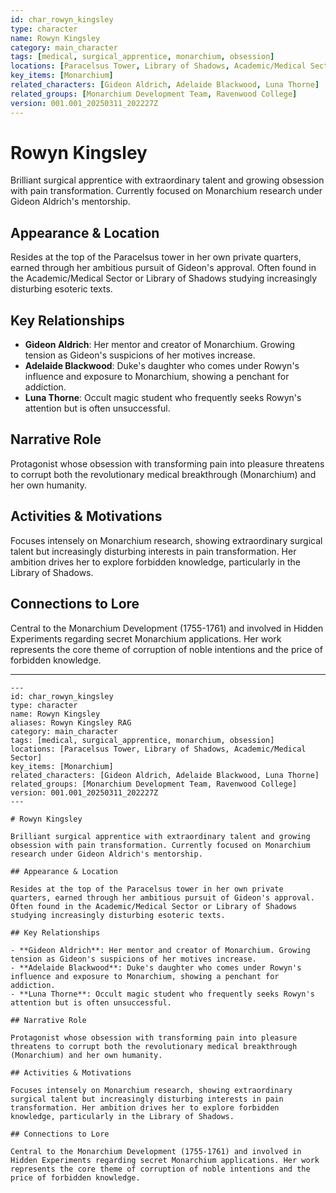 ```yaml
---
id: char_rowyn_kingsley
type: character
name: Rowyn Kingsley
category: main_character
tags: [medical, surgical_apprentice, monarchium, obsession]
locations: [Paracelsus Tower, Library of Shadows, Academic/Medical Sector]
key_items: [Monarchium]
related_characters: [Gideon Aldrich, Adelaide Blackwood, Luna Thorne]
related_groups: [Monarchium Development Team, Ravenwood College]
version: 001.001_20250311_202227Z
---
```


# Rowyn Kingsley

Brilliant surgical apprentice with extraordinary talent and growing obsession with pain transformation. Currently focused on Monarchium research under Gideon Aldrich's mentorship.

## Appearance & Location

Resides at the top of the Paracelsus tower in her own private quarters, earned through her ambitious pursuit of Gideon's approval. Often found in the Academic/Medical Sector or Library of Shadows studying increasingly disturbing esoteric texts.

## Key Relationships

- **Gideon Aldrich**: Her mentor and creator of Monarchium. Growing tension as Gideon's suspicions of her motives increase.
- **Adelaide Blackwood**: Duke's daughter who comes under Rowyn's influence and exposure to Monarchium, showing a penchant for addiction.
- **Luna Thorne**: Occult magic student who frequently seeks Rowyn's attention but is often unsuccessful.

## Narrative Role

Protagonist whose obsession with transforming pain into pleasure threatens to corrupt both the revolutionary medical breakthrough (Monarchium) and her own humanity.

## Activities & Motivations

Focuses intensely on Monarchium research, showing extraordinary surgical talent but increasingly disturbing interests in pain transformation. Her ambition drives her to explore forbidden knowledge, particularly in the Library of Shadows.

## Connections to Lore

Central to the Monarchium Development (1755-1761) and involved in Hidden Experiments regarding secret Monarchium applications. Her work represents the core theme of corruption of noble intentions and the price of forbidden knowledge.

---

```
---
id: char_rowyn_kingsley
type: character
name: Rowyn Kingsley
aliases: Rowyn Kingsley RAG
category: main_character
tags: [medical, surgical_apprentice, monarchium, obsession]
locations: [Paracelsus Tower, Library of Shadows, Academic/Medical Sector]
key_items: [Monarchium]
related_characters: [Gideon Aldrich, Adelaide Blackwood, Luna Thorne]
related_groups: [Monarchium Development Team, Ravenwood College]
version: 001.001_20250311_202227Z
---

# Rowyn Kingsley

Brilliant surgical apprentice with extraordinary talent and growing obsession with pain transformation. Currently focused on Monarchium research under Gideon Aldrich's mentorship.

## Appearance & Location

Resides at the top of the Paracelsus tower in her own private quarters, earned through her ambitious pursuit of Gideon's approval. Often found in the Academic/Medical Sector or Library of Shadows studying increasingly disturbing esoteric texts.

## Key Relationships

- **Gideon Aldrich**: Her mentor and creator of Monarchium. Growing tension as Gideon's suspicions of her motives increase.
- **Adelaide Blackwood**: Duke's daughter who comes under Rowyn's influence and exposure to Monarchium, showing a penchant for addiction.
- **Luna Thorne**: Occult magic student who frequently seeks Rowyn's attention but is often unsuccessful.

## Narrative Role

Protagonist whose obsession with transforming pain into pleasure threatens to corrupt both the revolutionary medical breakthrough (Monarchium) and her own humanity.

## Activities & Motivations

Focuses intensely on Monarchium research, showing extraordinary surgical talent but increasingly disturbing interests in pain transformation. Her ambition drives her to explore forbidden knowledge, particularly in the Library of Shadows.

## Connections to Lore

Central to the Monarchium Development (1755-1761) and involved in Hidden Experiments regarding secret Monarchium applications. Her work represents the core theme of corruption of noble intentions and the price of forbidden knowledge.
```